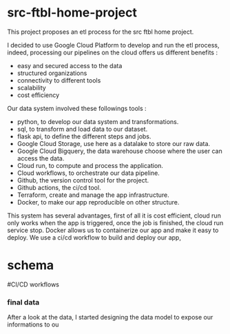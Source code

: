 # src-ftbl-home-project

This project proposes an etl process for the src ftbl home project.  

I decided to use Google Cloud Platform to develop and run the etl process, indeed, 
processing our pipelines on the cloud offers us different benefits : 
- easy and secured access to the data  
- structured organizations
- connectivity to different tools 
- scalability
- cost efficiency

Our data system involved these followings tools :
- python, to develop our data system and transformations.
- sql, to transform and load data to our dataset.
- flask api, to define the different steps and jobs. 
- Google Cloud Storage, use here as a datalake to store our raw data.
- Google Cloud Bigquery, the data warehouse choose where the user can access the data.
- Cloud run, to compute and process the application.
- Cloud workflows, to orchestrate our data pipeline.
- Github, the version control tool for the project.
- Github actions, the ci/cd tool.
- Terraform, create and manage the app infrastructure.
- Docker, to make our app reproducible on other structure.

This system has several advantages, first of all it is cost efficient, cloud run only works when the app is triggered, once the job is finished, the cloud run service stop.
Docker allows us to containerize our app and make it easy to deploy. We use a ci/cd workflow to build and deploy our app, 

# schema 


#CI/CD workflows

### final data 
After a look at the data, I started designing the data model to expose our informations to ou
